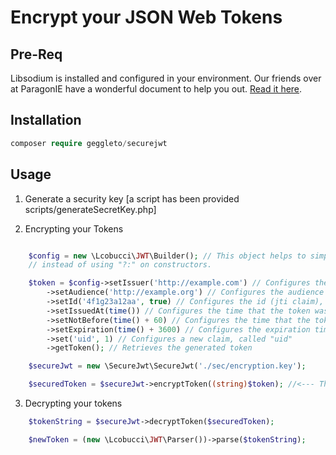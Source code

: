 # Encrypt your JSON Web Tokens


## Pre-Req

Libsodium is installed and configured in your environment. Our friends over at ParagonIE have a wonderful document to 
help you out. [Read it here](https://paragonie.com/book/pecl-libsodium/read/00-intro.md#installing-libsodium).

## Installation
```php
composer require geggleto/securejwt
```

## Usage

1. Generate a security key [a script has been provided scripts/generateSecretKey.php] 

2. Encrypting your Tokens

```php

    $config = new \Lcobucci\JWT\Builder(); // This object helps to simplify the creation of the dependencies
    // instead of using "?:" on constructors.

    $token = $config->setIssuer('http://example.com') // Configures the issuer (iss claim)
        ->setAudience('http://example.org') // Configures the audience (aud claim)
        ->setId('4f1g23a12aa', true) // Configures the id (jti claim), replicating as a header item
        ->setIssuedAt(time()) // Configures the time that the token was issue (iat claim)
        ->setNotBefore(time() + 60) // Configures the time that the token can be used (nbf claim)
        ->setExpiration(time() + 3600) // Configures the expiration time of the token (exp claim)
        ->set('uid', 1) // Configures a new claim, called "uid"
        ->getToken(); // Retrieves the generated token

    $secureJwt = new \SecureJwt\SecureJwt('./sec/encryption.key');

    $securedToken = $secureJwt->encryptToken((string)$token); //<--- This is the encrypted token

```

3. Decrypting your tokens

```php
    $tokenString = $secureJwt->decryptToken($securedToken);

    $newToken = (new \Lcobucci\JWT\Parser())->parse($tokenString);

```
